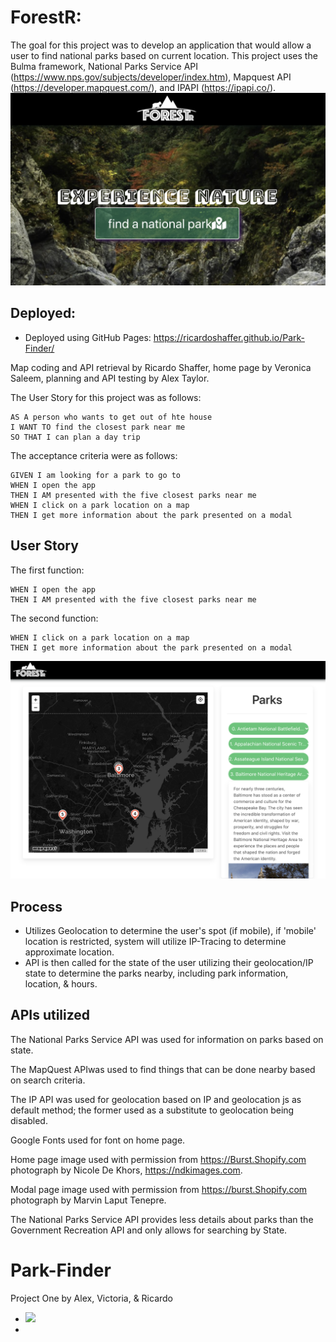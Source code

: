 # ForestR:
The goal for this project was to develop an application that would allow a user to find national parks based on current location. This project uses the Bulma framework, National Parks Service API (https://www.nps.gov/subjects/developer/index.htm), Mapquest API (https://developer.mapquest.com/), and IPAPI (https://ipapi.co/).
![](assets/Park-Findr-Home.png)

## Deployed:
*   Deployed using GitHub Pages: https://ricardoshaffer.github.io/Park-Finder/

Map coding and API retrieval by Ricardo Shaffer, home page by Veronica Saleem, planning and API testing by Alex Taylor.

The User Story for this project was as follows: 

```
AS A person who wants to get out of hte house
I WANT TO find the closest park near me
SO THAT I can plan a day trip
```

The acceptance criteria were as follows: 

```
GIVEN I am looking for a park to go to
WHEN I open the app
THEN I AM presented with the five closest parks near me
WHEN I click on a park location on a map
THEN I get more information about the park presented on a modal
```

## User Story

The first function:

```
WHEN I open the app
THEN I AM presented with the five closest parks near me
```

The second function:

```
WHEN I click on a park location on a map
THEN I get more information about the park presented on a modal
```
![](assets/Park-Findr-Search.png)
## Process
*   Utilizes Geolocation to determine the user's spot (if mobile), if 'mobile' location is restricted, system will utilize IP-Tracing to determine approximate location.
*   API is then called for the state of the user utilizing their geolocation/IP state to determine the parks nearby, including park information, location, & hours.


## APIs utilized

The National Parks Service API  was used for information on parks based on state. 

The MapQuest APIwas used to find things that can be done nearby based on search criteria.

The IP API was used for geolocation based on IP and geolocation js as default method; the former used as a substitute to geolocation being disabled.

Google Fonts used for font on home page.

Home page image used with permission from https://Burst.Shopify.com photograph by Nicole De Khors, https://ndkimages.com.

Modal page image used with permission from https://burst.Shopify.com photograph by Marvin Laput Tenepre.


The National Parks Service API provides less details about parks than the Government Recreation API and only allows for searching by State. 


# Park-Finder
Project One by Alex, Victoria, &amp; Ricardo
*   [![](https://img.shields.io/badge/Questions%3F-ricardo.ramiro.shaffer%40gmail.com-brightgreen)](mailto:ricardo.ramiro.shaffer@gmail.com)
*   
